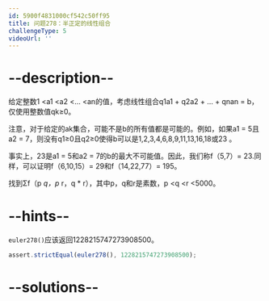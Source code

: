 ```yaml
---
id: 5900f4831000cf542c50ff95
title: 问题278：半正定的线性组合
challengeType: 5
videoUrl: ''
---
```


# --description--

给定整数1 &lt;a1 &lt;a2 &lt;... &lt;an的值，考虑线性组合q1a1 + q2a2 + ... + qnan = b，仅使用整数值qk≥0。

注意，对于给定的ak集合，可能不是b的所有值都是可能的。例如，如果a1 = 5且a2 = 7，则没有q1≥0且q2≥0使得b可以是1,2,3,4,6,8,9,11,13,16,18或23 。

事实上，23是a1 = 5和a2 = 7的b的最大不可能值。因此，我们称f（5,7）= 23.同样，可以证明f（6,10,15）= 29和f（14,22,77）= 195。

找到Σf（p *q，p* r，q \* r），其中p，q和r是素数，p &lt;q &lt;r &lt;5000。

# --hints--

`euler278()`应该返回1228215747273908500。

```js
assert.strictEqual(euler278(), 1228215747273908500);
```

# --solutions--

